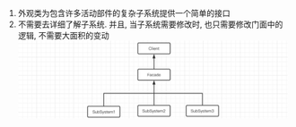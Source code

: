 1. 外观类为包含许多活动部件的复杂子系统提供一个简单的接口
2. 不需要去详细了解子系统. 并且, 当子系统需要修改时, 也只需要修改门面中的逻辑, 不需要大面积的变动
![img.png](img.png)